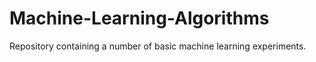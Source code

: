 # Machine-Learning-Algorithms
Repository containing a number of basic machine learning experiments.
